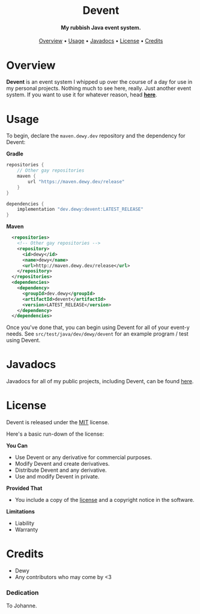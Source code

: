 <h1 align="center">
  Devent
  <br>
</h1>

<h4 align="center">My rubbish Java event system.</h4>

<p align="center">
  <a href="#overview">Overview</a>
  •
  <a href="#usage">Usage</a>
  •
  <a href="#javadocs">Javadocs</a>
  •
  <a href="#license">License</a>
  •
  <a href="#credits">Credits</a>
</p>

# Overview

**Devent** is an event system I whipped up over the course of a day for use in my personal projects.
Nothing much to see here, really. Just another event system. If you want to use it for whatever reason, head **[here](#usage)**.

# Usage

To begin, declare the `maven.dewy.dev` repository and the dependency for Devent:

**Gradle**

```groovy
repositories {
    // Other gay repositories
    maven {
        url "https://maven.dewy.dev/release"
    }
}

dependencies {
    implementation "dev.dewy:devent:LATEST_RELEASE"
}
```

**Maven**

```xml
  <repositories>
    <!-- Other gay repositories -->
    <repository>
      <id>dewy</id>
      <name>dewy</name>
      <url>http://maven.dewy.dev/release</url>
    </repository>
  </repositories>
  <dependencies>
    <dependency>
      <groupId>dev.dewy</groupId>
      <artifactId>devent</artifactId>
      <version>LATEST_RELEASE</version>
    </dependency>
  </dependencies>  
```

Once you've done that, you can begin using Devent for all of your event-y needs.
See `src/test/java/dev/dewy/devent` for an example program / test using Devent.

# Javadocs

Javadocs for all of my public projects, including Devent, can be found [here](https://javadocs.dewy.dev/).

# License

Devent is released under the [MIT](https://github.com/Dewy2b/Devent/blob/master/LICENSE.md) license.

Here's a basic run-down of the license:

**You Can**

- Use Devent or any derivative for commercial purposes.
- Modify Devent and create derivatives.
- Distribute Devent and any derivative.
- Use and modify Devent in private.

**Provided That**

- You include a copy of the [license](https://github.com/Dewy2b/Devent/blob/master/LICENSE.md) and a copyright notice in the software.

**Limitations**

- Liability
- Warranty

# Credits

- Dewy
- Any contributors who may come by <3

### Dedication

To Johanne.